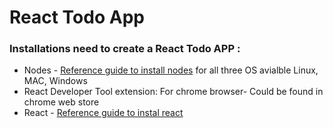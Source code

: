 # React Todo App

### Installations need to create a React Todo APP :
* Nodes - [Reference guide to install nodes](https://nodejs.org/en/download/) for all three OS avialble Linux, MAC, Windows
* React Developer Tool extension: For chrome browser- Could be found in chrome web store
* React - [Reference guide to instal react](https://github.com/facebook/create-react-app) 

